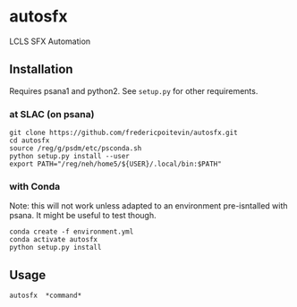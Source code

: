 # autosfx

LCLS SFX Automation

## Installation 
Requires psana1 and python2. See `setup.py` for other requirements.

### at SLAC (on psana)
```
git clone https://github.com/fredericpoitevin/autosfx.git
cd autosfx
source /reg/g/psdm/etc/psconda.sh
python setup.py install --user
export PATH="/reg/neh/home5/${USER}/.local/bin:$PATH"
```
### with Conda
Note: this will not work unless adapted to an environment pre-isntalled with psana. It might be useful to test though.
```
conda create -f environment.yml
conda activate autosfx
python setup.py install
``` 

## Usage
```
autosfx  *command*
```
